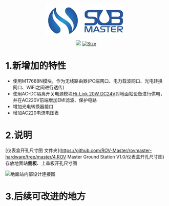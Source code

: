 <p align="center">
  <img src="../doc/pictures/SubMaster-logo.jpg"/>
</p>


<p align="center">
  <a href="https://www.altium.com/"><img src="https://img.shields.io/badge/tool-Altuim Designer-brigreen.svg?style=flat-square"></a>
  <a href="https://img.shields.io"><img src="https://img.shields.io/github/repo-size/ROV-Master/rovmaster-hardware?style=flat-square" alt="Size"></a>
</p>




# 1.新增加的特性

- 使用MT7688N模块，作为无线路由器(PC端网口、电力载波网口、光电转换网口、WiFi之间进行透传)
- 使用AC-DC隔离开关电源模块[Hi-Link 20W DC24V](https://detail.tmall.com/item.htm?spm=a1z10.5-b-s.w4011-22402657936.38.156c265fV1gDtA&id=607394173667&rn=0174725385d5bdb926a0d172f789ee41&abbucket=18&skuId=4432714442007)对地面站设备进行供电，并在AC220V前端增加EMI滤波、保护电路
- 增加光电转换器接口
- 增加AC220电流电压表

# 2.说明

[仪表盒开孔尺寸图 文件夹](https://github.com/ROV-Master/rovmaster-hardware/tree/master/4.ROV Master Ground Station V1.0/仪表盒开孔尺寸图) 存放地面站**侧板**、上盖板开孔尺寸图

![地面站内部设计连接图](https://zengwangfa.oss-cn-shanghai.aliyuncs.com/rov/Ground_Station_Structrue.png "地面站内部设计连接图")


# 3.后续可改进的地方

